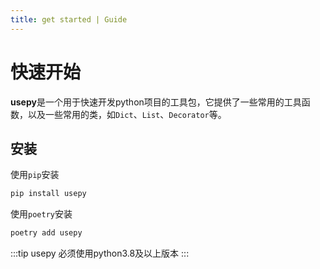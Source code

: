 ```yaml
---
title: get started | Guide
---
```


# 快速开始
**usepy**是一个用于快速开发python项目的工具包，它提供了一些常用的工具函数，以及一些常用的类，如`Dict`、`List`、`Decorator`等。

## 安装

使用`pip`安装
```bash
pip install usepy
```

使用`poetry`安装
```bash
poetry add usepy
```

:::tip
usepy 必须使用python3.8及以上版本
:::
